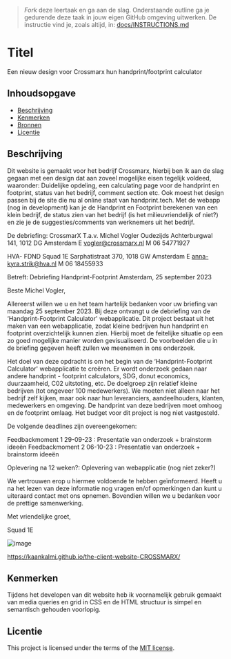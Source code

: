 > _Fork_ deze leertaak en ga aan de slag. Onderstaande outline ga je gedurende deze taak in jouw eigen GitHub omgeving uitwerken. De instructie vind je, zoals altijd, in: [docs/INSTRUCTIONS.md](docs/INSTRUCTIONS.md)

# Titel
<!-- Geef je project een titel en schrijf in één zin wat het is -->
Een nieuw design voor Crossmarx hun handprint/footprint calculator

## Inhoudsopgave

  * [Beschrijving](#beschrijving)
  * [Kenmerken](#kenmerken)
  * [Bronnen](#bronnen)
  * [Licentie](#licentie)

## Beschrijving
<!-- In de Beschrijving staat hoe je project er uit ziet, hoe het werkt en wat je er mee kan. -->
Dit website is gemaakt voor het bedrijf Crossmarx, hierbij ben ik aan de slag gegaan met een design dat aan zoveel mogelijke eisen tegelijk voldeed, waaronder: Duidelijke opdeling, een calculating page voor de handprint en footprint, status van het bedrijf, comment section etc. Ook moest het design passen bij de site die nu al online staat van handprint.tech. Met de webapp (nog in development) kan je de Handprint en Footprint berekenen van een klein bedrijf, de status zien van het bedrijf (is het milieuvriendelijk of niet?) en zie je de suggesties/comments van werknemers uit het bedrijf. 

De debriefing:
CrossmarX
T.a.v. Michel Vogler
Oudezijds Achterburgwal 141, 
1012 DG Amsterdam
E vogler@crossmarx.nl
M 06 54771927

HVA- FDND
Squad 1E
Sarphatistraat 370, 
1018 GW Amsterdam
E anna-kyra.strik@hva.nl
M 06 18455933

Betreft: Debriefing Handprint-Footprint
Amsterdam, 25 september 2023

Beste Michel Vogler,

Allereerst willen we u en het team hartelijk bedanken voor uw briefing van maandag 25 september 2023.
Bij deze ontvangt u de debriefing van de ‘Handprint-Footprint Calculator' webapplicatie.
Dit project bestaat uit het maken van een webapplicatie, zodat kleine bedrijven hun handprint en footprint overzichtelijk kunnen zien. Hierbij moet de feitelijke situatie op een zo goed mogelijke manier worden gevisualiseerd.
De voorbeelden die u in de briefing gegeven heeft zullen we meenemen in ons onderzoek.
 
Het doel van deze opdracht is om het begin van de ‘Handprint-Footprint Calculator' webapplicatie te creëren.
Er wordt onderzoek gedaan naar andere handprint - footprint calculators, SDG, donut economics, 
duurzaamheid, C02 uitstoting, etc. 
De doelgroep zijn relatief kleine bedrijven (tot ongeveer 100 medewerkers).
We moeten niet alleen naar het bedrijf zelf kijken, maar ook naar hun leveranciers, aandeelhouders, klanten, medewerkers en omgeving. De handprint van deze bedrijven moet omhoog en de footprint omlaag.
Het budget voor dit project is nog niet vastgesteld. 

De volgende deadlines zijn overeengekomen:

Feedbackmoment 1	29-09-23 : 	Presentatie van onderzoek + brainstorm ideeën
Feedbackmoment 2	06-10-23 :  	Presentatie van onderzoek + brainstorm ideeën

Oplevering 		na 12 weken?: 	Oplevering van webapplicatie (nog niet zeker?)


We vertrouwen erop u hiermee voldoende te hebben geïnformeerd. Heeft u na het lezen van deze informatie nog vragen en/of opmerkingen dan kunt u uiteraard contact met ons opnemen. Bovendien willen we u bedanken voor de prettige samenwerking. 

Met vriendelijke groet,

Squad 1E

<!-- Voeg een mooie poster visual toe 📸 -->
![image](https://github.com/KaanKalmi/the-client-website-CROSSMARX/assets/144000125/6792404b-ff51-4c89-af7b-7e82e4ab150e)


<!-- Voeg een link toe naar Github Pages 🌐-->
https://kaankalmi.github.io/the-client-website-CROSSMARX/

## Kenmerken
<!-- Bij Kenmerken staat welke technieken zijn gebruikt en hoe. Wat is de HTML structuur? Wat zijn de belangrijkste dingen in CSS? Wat is er met Javascript gedaan en hoe? Misschien heb je een framework of library gebruikt? -->
Tijdens het developen van dit website heb ik voornamelijk gebruik gemaakt van media queries en grid in CSS en de HTML structuur is simpel en semantisch gehouden voorlopig. 

## Licentie

This project is licensed under the terms of the [MIT license](./LICENSE).
